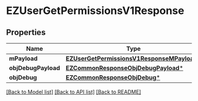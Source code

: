 # EZUserGetPermissionsV1Response

## Properties
Name | Type | Description | Notes
------------ | ------------- | ------------- | -------------
**mPayload** | [**EZUserGetPermissionsV1ResponseMPayload***](EZUserGetPermissionsV1ResponseMPayload.md) |  | 
**objDebugPayload** | [**EZCommonResponseObjDebugPayload***](EZCommonResponseObjDebugPayload.md) |  | [optional] 
**objDebug** | [**EZCommonResponseObjDebug***](EZCommonResponseObjDebug.md) |  | [optional] 

[[Back to Model list]](../README.md#documentation-for-models) [[Back to API list]](../README.md#documentation-for-api-endpoints) [[Back to README]](../README.md)


